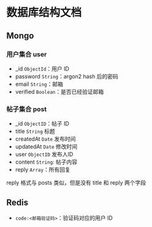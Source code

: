# 数据库结构文档

## Mongo

### 用户集合 user

- _id `ObjectId`：用户 ID
- password `String`：argon2 hash 后的密码
- email `String`：邮箱
- verified `Boolean`：是否已经验证邮箱

### 帖子集合 post

- _id `ObjectID`：帖子 ID
- title `String` 标题
- createdAt `Date` 发布时间
- updatedAt `Date` 修改时间
- user `ObjectID` 发布人ID
- content `String`: 帖子内容
- reply `Array`：所有回复

reply 格式与 posts 类似，但是没有 title 和 reply 两个字段

## Redis

- `code:<邮箱验证码>`：验证码对应的用户 ID
